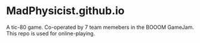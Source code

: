 # MadPhysicist.github.io
A tic-80 game. Co-operated by 7 team memebers in the BOOOM GameJam. This repo is used for online-playing.

